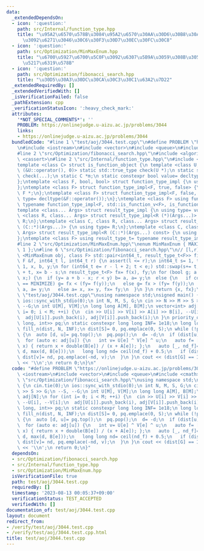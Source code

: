 ```yaml
---
data:
  _extendedDependsOn:
  - icon: ':question:'
    path: src/Internal/function_type.hpp
    title: "\u95A2\u6570\u578B\u3084\u95A2\u6570\u30AA\u30D6\u30B8\u30A7\u30AF\u30C8\
      \u3092\u6271\u3046\u30C6\u30F3\u30D7\u30EC\u30FC\u30C8"
  - icon: ':question:'
    path: src/Optimization/MinMaxEnum.hpp
    title: "\u6700\u5927\u6700\u5C0F\u3092\u6307\u5B9A\u3059\u308B\u305F\u3081\u306E\
      \u5217\u6319\u578B"
  - icon: ':question:'
    path: src/Optimization/fibonacci_search.hpp
    title: "\u30D5\u30A3\u30DC\u30CA\u30C3\u30C1\u63A2\u7D22"
  _extendedRequiredBy: []
  _extendedVerifiedWith: []
  _isVerificationFailed: false
  _pathExtension: cpp
  _verificationStatusIcon: ':heavy_check_mark:'
  attributes:
    '*NOT_SPECIAL_COMMENTS*': ''
    PROBLEM: https://onlinejudge.u-aizu.ac.jp/problems/3044
    links:
    - https://onlinejudge.u-aizu.ac.jp/problems/3044
  bundledCode: "#line 1 \"test/aoj/3044.test.cpp\"\n#define PROBLEM \"https://onlinejudge.u-aizu.ac.jp/problems/3044\"\
    \n#include <iostream>\n#include <vector>\n#include <queue>\n#include <cmath>\n\
    #line 2 \"src/Optimization/fibonacci_search.hpp\"\n#include <algorithm>\n#include\
    \ <cassert>\n#line 2 \"src/Internal/function_type.hpp\"\n#include <type_traits>\n\
    template <class C> struct is_function_object {\n template <class U, int dummy=\
    \ (&U::operator(), 0)> static std::true_type check(U *);\n static std::false_type\
    \ check(...);\n static C *m;\n static constexpr bool value= decltype(check(m))::value;\n\
    };\ntemplate <class F, bool, bool> struct function_type_impl {\n using type= void;\n\
    };\ntemplate <class F> struct function_type_impl<F, true, false> {\n using type=\
    \ F *;\n};\ntemplate <class F> struct function_type_impl<F, false, true> {\n using\
    \ type= decltype(&F::operator());\n};\ntemplate <class F> using function_type_t=\
    \ typename function_type_impl<F, std::is_function_v<F>, is_function_object<F>::value>::type;\n\
    template <class... Args> struct result_type_impl {\n using type= void;\n};\ntemplate\
    \ <class R, class... Args> struct result_type_impl<R (*)(Args...)> {\n using type=\
    \ R;\n};\ntemplate <class C, class R, class... Args> struct result_type_impl<R\
    \ (C::*)(Args...)> {\n using type= R;\n};\ntemplate <class C, class R, class...\
    \ Args> struct result_type_impl<R (C::*)(Args...) const> {\n using type= R;\n\
    };\ntemplate <class F> using result_type_t= typename result_type_impl<function_type_t<F>>::type;\n\
    #line 2 \"src/Optimization/MinMaxEnum.hpp\"\nenum MinMaxEnum { MAXIMIZE= -1, MINIMIZE=\
    \ 1 };\n#line 6 \"src/Optimization/fibonacci_search.hpp\"\n// [l,r]\ntemplate\
    \ <MinMaxEnum obj, class F> std::pair<int64_t, result_type_t<F>> fibonacci_search(const\
    \ F &f, int64_t l, int64_t r) {\n assert(l <= r);\n int64_t s= 1, t= 2, a= l -\
    \ 1, x, b, y;\n for (int64_t e= r - l + 2; t < e;) std::swap(s+= t, t);\n b= a\
    \ + t, x= b - s;\n result_type_t<F> fx= f(x), fy;\n for (bool g; a + b != 2 *\
    \ x;) {\n  if (y= a + b - x; r < y) b= a, a= y;\n  else {\n   if constexpr (obj\
    \ == MINIMIZE) g= fx < (fy= f(y));\n   else g= fx > (fy= f(y));\n   if (g) b=\
    \ a, a= y;\n   else a= x, x= y, fx= fy;\n  }\n }\n return {x, fx};\n}\n#line 7\
    \ \"test/aoj/3044.test.cpp\"\nusing namespace std;\nsigned main() {\n cin.tie(0);\n\
    \ ios::sync_with_stdio(0);\n int N, M, S, G;\n cin >> N >> M >> S >> G;\n --S,\
    \ --G;\n int U[M], V[M];\n long long A[M], B[M];\n vector<int> adj[N];\n for (int\
    \ i= 0; i < M; ++i) {\n  cin >> U[i] >> V[i] >> A[i] >> B[i], --U[i], --V[i];\n\
    \  adj[U[i]].push_back(i), adj[V[i]].push_back(i);\n }\n priority_queue<pair<long\
    \ long, int>> pq;\n static constexpr long long INF= 1e18;\n long long dist[N];\n\
    \ fill_n(dist, N, INF);\n dist[S]= 0, pq.emplace(0, S);\n while (!pq.empty())\
    \ {\n  auto [d, u]= pq.top();\n  pq.pop();\n  d= -d;\n  if (dist[u] != d) continue;\n\
    \  for (auto e: adj[u]) {\n   int v= U[e] ^ V[e] ^ u;\n   auto f= [&](long long\
    \ x) { return x + double(B[e]) / (x + A[e]); };\n   auto [_, nd_f]= fibonacci_search<MINIMIZE>(f,\
    \ d, max(d, B[e]));\n   long long nd= ceil(nd_f) + 0.5;\n   if (dist[v] > nd)\
    \ dist[v]= nd, pq.emplace(-nd, v);\n  }\n }\n cout << (dist[G] == INF ? -1 : dist[G])\
    \ << '\\n';\n return 0;\n}\n"
  code: "#define PROBLEM \"https://onlinejudge.u-aizu.ac.jp/problems/3044\"\n#include\
    \ <iostream>\n#include <vector>\n#include <queue>\n#include <cmath>\n#include\
    \ \"src/Optimization/fibonacci_search.hpp\"\nusing namespace std;\nsigned main()\
    \ {\n cin.tie(0);\n ios::sync_with_stdio(0);\n int N, M, S, G;\n cin >> N >> M\
    \ >> S >> G;\n --S, --G;\n int U[M], V[M];\n long long A[M], B[M];\n vector<int>\
    \ adj[N];\n for (int i= 0; i < M; ++i) {\n  cin >> U[i] >> V[i] >> A[i] >> B[i],\
    \ --U[i], --V[i];\n  adj[U[i]].push_back(i), adj[V[i]].push_back(i);\n }\n priority_queue<pair<long\
    \ long, int>> pq;\n static constexpr long long INF= 1e18;\n long long dist[N];\n\
    \ fill_n(dist, N, INF);\n dist[S]= 0, pq.emplace(0, S);\n while (!pq.empty())\
    \ {\n  auto [d, u]= pq.top();\n  pq.pop();\n  d= -d;\n  if (dist[u] != d) continue;\n\
    \  for (auto e: adj[u]) {\n   int v= U[e] ^ V[e] ^ u;\n   auto f= [&](long long\
    \ x) { return x + double(B[e]) / (x + A[e]); };\n   auto [_, nd_f]= fibonacci_search<MINIMIZE>(f,\
    \ d, max(d, B[e]));\n   long long nd= ceil(nd_f) + 0.5;\n   if (dist[v] > nd)\
    \ dist[v]= nd, pq.emplace(-nd, v);\n  }\n }\n cout << (dist[G] == INF ? -1 : dist[G])\
    \ << '\\n';\n return 0;\n}"
  dependsOn:
  - src/Optimization/fibonacci_search.hpp
  - src/Internal/function_type.hpp
  - src/Optimization/MinMaxEnum.hpp
  isVerificationFile: true
  path: test/aoj/3044.test.cpp
  requiredBy: []
  timestamp: '2023-08-13 00:05:37+09:00'
  verificationStatus: TEST_ACCEPTED
  verifiedWith: []
documentation_of: test/aoj/3044.test.cpp
layout: document
redirect_from:
- /verify/test/aoj/3044.test.cpp
- /verify/test/aoj/3044.test.cpp.html
title: test/aoj/3044.test.cpp
---
```

